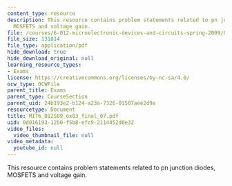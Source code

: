 ```yaml
---
content_type: resource
description: This resource contains problem statements related to pn junction diodes,
  MOSFETS and voltage gain.
file: /courses/6-012-microelectronic-devices-and-circuits-spring-2009/0d0161931250f5b8efc92114452d0e32_MIT6_012S09_ex03_final_07.pdf
file_size: 131814
file_type: application/pdf
hide_download: true
hide_download_original: null
learning_resource_types:
- Exams
license: https://creativecommons.org/licenses/by-nc-sa/4.0/
ocw_type: OCWFile
parent_title: Exams
parent_type: CourseSection
parent_uid: 24b193e2-b124-a23a-7326-01507aee2d9a
resourcetype: Document
title: MIT6_012S09_ex03_final_07.pdf
uid: 0d016193-1250-f5b8-efc9-2114452d0e32
video_files:
  video_thumbnail_file: null
video_metadata:
  youtube_id: null
---
```

This resource contains problem statements related to pn junction diodes, MOSFETS and voltage gain.